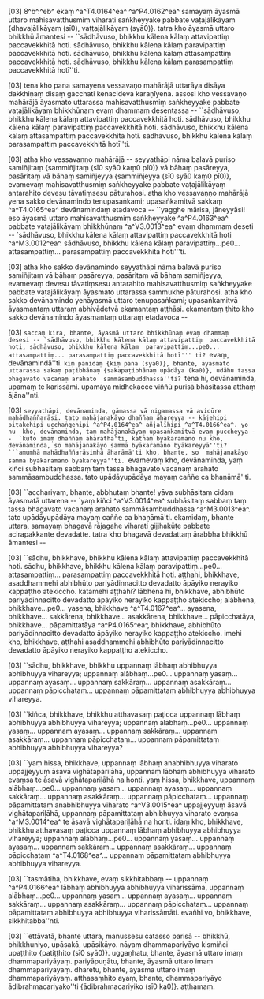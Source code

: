 [03] 8^b^.^eb^ ekaṃ ^a^T4.0164^ea^ ^a^P4.0162^ea^ samayaṃ āyasmā  uttaro mahisavatthusmiṃ viharati saṅkheyyake pabbate   vaṭajālikāyaṃ {dhavajālikāyaṃ (sī0), vaṭṭajālikāyaṃ (syā0)}.  tatra kho āyasmā uttaro bhikkhū āmantesi -- ``sādhāvuso,  bhikkhu kālena kālaṃ attavipattiṃ paccavekkhitā hoti. sādhāvuso,  bhikkhu kālena kālaṃ paravipattiṃ paccavekkhitā hoti. sādhāvuso,  bhikkhu kālena kālaṃ attasampattiṃ paccavekkhitā hoti. sādhāvuso,  bhikkhu kālena kālaṃ parasampattiṃ paccavekkhitā hotī''ti.

[03] tena kho pana samayena vessavaṇo mahārājā uttarāya disāya  dakkhiṇaṃ disaṃ gacchati kenacideva karaṇīyena. assosi kho  vessavaṇo mahārājā āyasmato uttarassa mahisavatthusmiṃ saṅkheyyake  pabbate vaṭajālikāyaṃ bhikkhūnaṃ evaṃ dhammaṃ desentassa --  ``sādhāvuso, bhikkhu kālena kālaṃ attavipattiṃ paccavekkhitā hoti.  sādhāvuso, bhikkhu kālena kālaṃ paravipattiṃ paccavekkhitā hoti.  sādhāvuso, bhikkhu kālena kālaṃ attasampattiṃ paccavekkhitā hoti.  sādhāvuso, bhikkhu kālena kālaṃ parasampattiṃ paccavekkhitā hotī''ti.

[03] atha kho vessavaṇṇo mahārājā -- seyyathāpi nāma balavā  puriso samiñjitaṃ {sammiñjitaṃ (sī0 syā0 kaṃ0 pī0)} vā bāhaṃ   pasāreyya, pasāritaṃ vā bāhaṃ samiñjeyya {sammiñjeyya (sī0 syā0  kaṃ0 pī0)},  evamevaṃ mahisavatthusmiṃ saṅkheyyake pabbate vaṭajālikāyaṃ antarahito  devesu tāvatiṃsesu pāturahosi. atha kho vessavaṇṇo mahārājā yena  sakko devānamindo tenupasaṅkami; upasaṅkamitvā sakkaṃ ^a^T4.0165^ea^ devānamindaṃ  etadavoca -- ``yagghe mārisa, jāneyyāsi! eso āyasmā uttaro  mahisavatthusmiṃ saṅkheyyake ^a^P4.0163^ea^ pabbate vaṭajālikāyaṃ  bhikkhūnaṃ ^a^V3.0013^ea^ evaṃ dhammaṃ deseti -- `sādhāvuso, bhikkhu kālena kālaṃ  attavipattiṃ paccavekkhitā hoti ^a^M3.0012^ea^. sādhāvuso, bhikkhu kālena kālaṃ  paravipattiṃ...pe0... attasampattiṃ... parasampattiṃ paccavekkhitā  hotī'''ti.

[03] atha kho sakko devānamindo seyyathāpi nāma balavā puriso  samiñjitaṃ vā bāhaṃ pasāreyya, pasāritaṃ vā bāhaṃ samiñjeyya, evamevaṃ  devesu tāvatiṃsesu antarahito mahisavatthusmiṃ saṅkheyyake pabbate  vaṭajālikāyaṃ āyasmato uttarassa sammukhe pāturahosi. atha kho  sakko devānamindo yenāyasmā uttaro tenupasaṅkami; upasaṅkamitvā  āyasmantaṃ uttaraṃ abhivādetvā ekamantaṃ aṭṭhāsi. ekamantaṃ ṭhito  kho sakko devānamindo āyasmantaṃ uttaraṃ etadavoca --

[03] ``saccaṃ kira, bhante, āyasmā uttaro bhikkhūnaṃ evaṃ dhammaṃ  desesi -- `sādhāvuso, bhikkhu kālena kālaṃ attavipattiṃ  paccavekkhitā hoti, sādhāvuso, bhikkhu kālena kālaṃ  paravipattiṃ...pe0... attasampattiṃ... parasampattiṃ paccavekkhitā hotī''' ti? ``evaṃ, devānamindā''ti. ``kiṃ panidaṃ {kiṃ pana (syā0)}, bhante, āyasmato  uttarassa sakaṃ paṭibhānaṃ {sakapaṭibhānaṃ upādāya (ka0)}, udāhu tassa bhagavato vacanaṃ arahato  sammāsambuddhassā''ti? ``tena hi, devānaminda, upamaṃ te  karissāmi. upamāya midhekacce viññū purisā bhāsitassa atthaṃ  ājāna''nti.

[03] ``seyyathāpi, devānaminda, gāmassa vā nigamassa vā avidūre  mahādhaññarāsi. tato mahājanakāyo dhaññaṃ āhareyya -- kājehipi  piṭakehipi ucchaṅgehipi ^a^P4.0164^ea^ añjalīhipi ^a^T4.0166^ea^. yo nu  kho, devānaminda, taṃ mahājanakāyaṃ upasaṅkamitvā evaṃ puccheyya --  `kuto imaṃ dhaññaṃ āharathā'ti, kathaṃ byākaramāno nu kho,  devānaminda, so mahājanakāyo sammā byākaramāno byākareyyā''ti?  ```amumhā mahādhaññarāsimhā āharāmā'ti kho, bhante, so  mahājanakāyo sammā byākaramāno byākareyyā''ti. ``evamevaṃ kho,  devānaminda, yaṃ kiñci subhāsitaṃ sabbaṃ taṃ tassa bhagavato vacanaṃ  arahato sammāsambuddhassa. tato upādāyupādāya mayaṃ caññe ca  bhaṇāmā''ti.

[03] ``acchariyaṃ, bhante, abbhutaṃ bhante! yāva subhāsitaṃ cidaṃ  āyasmatā uttarena -- `yaṃ kiñci ^a^V3.0014^ea^ subhāsitaṃ sabbaṃ taṃ tassa bhagavato  vacanaṃ arahato sammāsambuddhassa ^a^M3.0013^ea^. tato upādāyupādāya mayaṃ caññe ca  bhaṇāmā'ti. ekamidaṃ, bhante uttara, samayaṃ bhagavā rājagahe viharati  gijjhakūṭe pabbate acirapakkante devadatte. tatra kho bhagavā devadattaṃ  ārabbha bhikkhū āmantesi --

[03] ``sādhu, bhikkhave, bhikkhu kālena kālaṃ attavipattiṃ  paccavekkhitā hoti. sādhu, bhikkhave, bhikkhu kālena kālaṃ  paravipattiṃ...pe0... attasampattiṃ... parasampattiṃ paccavekkhitā hoti.  aṭṭhahi, bhikkhave, asaddhammehi abhibhūto pariyādinnacitto devadatto  āpāyiko nerayiko kappaṭṭho atekiccho. katamehi aṭṭhahi? lābhena  hi, bhikkhave, abhibhūto pariyādinnacitto devadatto āpāyiko  nerayiko kappaṭṭho atekiccho; alābhena, bhikkhave...pe0... yasena,  bhikkhave ^a^T4.0167^ea^... ayasena, bhikkhave... sakkārena, bhikkhave... asakkārena,  bhikkhave... pāpicchatāya, bhikkhave... pāpamittatāya ^a^P4.0165^ea^,  bhikkhave, abhibhūto pariyādinnacitto devadatto āpāyiko  nerayiko kappaṭṭho atekiccho. imehi kho, bhikkhave, aṭṭhahi  asaddhammehi abhibhūto pariyādinnacitto devadatto āpāyiko nerayiko  kappaṭṭho atekiccho.

[03] ``sādhu, bhikkhave, bhikkhu uppannaṃ lābhaṃ abhibhuyya abhibhuyya  vihareyya; uppannaṃ alābhaṃ...pe0... uppannaṃ yasaṃ... uppannaṃ ayasaṃ...  uppannaṃ sakkāraṃ... uppannaṃ asakkāraṃ... uppannaṃ pāpicchataṃ... uppannaṃ  pāpamittataṃ abhibhuyya abhibhuyya vihareyya.

[03] ``kiñca, bhikkhave, bhikkhu atthavasaṃ paṭicca uppannaṃ lābhaṃ  abhibhuyya abhibhuyya vihareyya; uppannaṃ alābhaṃ...pe0... uppannaṃ yasaṃ...  uppannaṃ ayasaṃ... uppannaṃ sakkāraṃ... uppannaṃ asakkāraṃ... uppannaṃ  pāpicchataṃ... uppannaṃ pāpamittataṃ abhibhuyya abhibhuyya vihareyya?

[03] ``yaṃ hissa, bhikkhave, uppannaṃ lābhaṃ anabhibhuyya viharato  uppajjeyyuṃ āsavā vighātapariḷāhā, uppannaṃ lābhaṃ abhibhuyya viharato  evaṃsa te āsavā vighātapariḷāhā na honti. yaṃ hissa, bhikkhave,  uppannaṃ alābhaṃ...pe0... uppannaṃ yasaṃ... uppannaṃ ayasaṃ... uppannaṃ  sakkāraṃ... uppannaṃ asakkāraṃ... uppannaṃ pāpicchataṃ... uppannaṃ pāpamittataṃ  anabhibhuyya viharato ^a^V3.0015^ea^ uppajjeyyuṃ āsavā vighātapariḷāhā, uppannaṃ  pāpamittataṃ abhibhuyya viharato evaṃsa ^a^M3.0014^ea^ te āsavā vighātapariḷāhā na  honti. idaṃ kho, bhikkhave, bhikkhu atthavasaṃ paṭicca uppannaṃ lābhaṃ  abhibhuyya abhibhuyya vihareyya; uppannaṃ alābhaṃ...pe0... uppannaṃ yasaṃ...  uppannaṃ ayasaṃ... uppannaṃ sakkāraṃ... uppannaṃ asakkāraṃ... uppannaṃ  pāpicchataṃ ^a^T4.0168^ea^... uppannaṃ pāpamittataṃ abhibhuyya abhibhuyya vihareyya.

[03] ``tasmātiha, bhikkhave, evaṃ sikkhitabbaṃ -- uppannaṃ ^a^P4.0166^ea^  lābhaṃ abhibhuyya abhibhuyya viharissāma, uppannaṃ  alābhaṃ...pe0... uppannaṃ yasaṃ... uppannaṃ ayasaṃ... uppannaṃ sakkāraṃ...  uppannaṃ asakkāraṃ... uppannaṃ pāpicchataṃ... uppannaṃ pāpamittataṃ abhibhuyya  abhibhuyya viharissāmāti. evañhi vo, bhikkhave,  sikkhitabba''nti.

[03] ``ettāvatā, bhante uttara, manussesu catasso parisā --  bhikkhū, bhikkhuniyo, upāsakā, upāsikāyo. nāyaṃ dhammapariyāyo  kismiñci upaṭṭhito {patiṭṭhito (sī0 syā0)}. uggaṇhatu, bhante, āyasmā uttaro imaṃ  dhammapariyāyaṃ. pariyāpuṇātu, bhante, āyasmā uttaro imaṃ  dhammapariyāyaṃ. dhāretu, bhante, āyasmā uttaro imaṃ dhammapariyāyaṃ.  atthasaṃhito ayaṃ, bhante, dhammapariyāyo ādibrahmacariyako''ti  {ādibrahmacariyiko (sī0 ka0)}.  aṭṭhamaṃ.